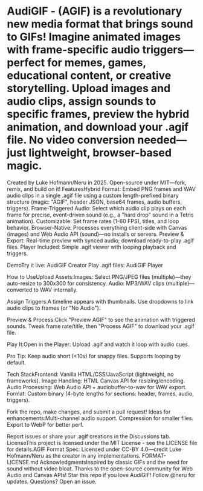 # AudiGIF - (AGIF) is a revolutionary new media format that brings sound to GIFs! Imagine animated images with frame-specific audio triggers—perfect for memes, games, educational content, or creative storytelling. Upload images and audio clips, assign sounds to specific frames, preview the hybrid animation, and download your .agif file. No video conversion needed—just lightweight, browser-based magic.

Created by Luke Hofmann/Neru in 2025. Open-source under MIT—fork, remix, and build on it! FeaturesHybrid Format: Embed PNG frames and WAV audio clips in a single .agif file using a custom length-prefixed binary structure (magic: "AGIF", header JSON, base64 frames, audio buffers, triggers).
Frame-Triggered Audio: Select which audio clip plays on each frame for precise, event-driven sound (e.g., a "hard drop" sound in a Tetris animation).
Customizable: Set frame rates (1-60 FPS), titles, and loop behavior.
Browser-Native: Processes everything client-side with Canvas (images) and Web Audio API (sound)—no installs or servers.
Preview & Export: Real-time preview with synced audio; download ready-to-play .agif files.
Player Included: Simple .agif viewer with looping playback and triggers.

 DemoTry it live: AudiGIF Creator
Play .agif files: AudiGIF Player

How to UseUpload Assets:Images: Select PNG/JPEG files (multiple)—they auto-resize to 300x300 for consistency.
Audio: MP3/WAV clips (multiple)—converted to WAV internally.

Assign Triggers:A timeline appears with thumbnails.
Use dropdowns to link audio clips to frames (or "No Audio").

Preview & Process:Click "Preview AGIF" to see the animation with triggered sounds.
Tweak frame rate/title, then "Process AGIF" to download your .agif file.

Play It:Open in the Player: Upload .agif and watch it loop with audio cues.

Pro Tip: Keep audio short (<10s) for snappy files. Supports looping by default.

Tech StackFrontend: Vanilla HTML/CSS/JavaScript (lightweight, no frameworks).
Image Handling: HTML Canvas API for resizing/encoding.
Audio Processing: Web Audio API + audiobuffer-to-wav for WAV export.
Format: Custom binary (4-byte lengths for sections: header, frames, audio, triggers).

Fork the repo, make changes, and submit a pull request! Ideas for enhancements:Multi-channel audio support.
Compression for smaller files.
Export to WebP for better perf.

Report issues or share your .agif creations in the Discussions tab. LicenseThis project is licensed under the MIT License - see the LICENSE file for details.AGIF Format Spec: Licensed under CC-BY 4.0—credit Luke Hofmann/Neru as the creator in any implementations. FORMAT-LICENSE.md AcknowledgmentsInspired by classic GIFs and the need for sound without video bloat. Thanks to the open-source community for Web Audio and Canvas APIs! Star this repo if you love AudiGIF! Follow @neru
 for updates. Questions? Open an issue.

